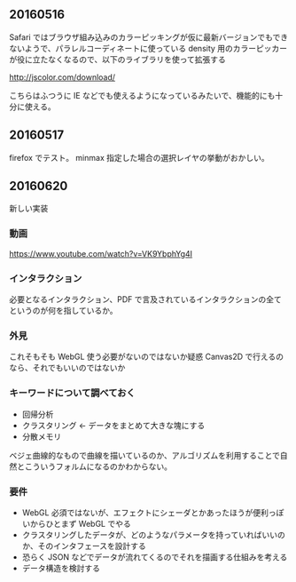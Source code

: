 

## 20160516

Safari ではブラウザ組み込みのカラーピッキングが仮に最新バージョンでもできないようで、パラレルコーディネートに使っている density 用のカラーピッカーが役に立たなくなるので、以下のライブラリを使って拡張する

http://jscolor.com/download/

こちらはふつうに IE などでも使えるようになっているみたいで、機能的にも十分に使える。


## 20160517

firefox でテスト。
minmax 指定した場合の選択レイヤの挙動がおかしい。


## 20160620

新しい実装

### 動画
https://www.youtube.com/watch?v=VK9YbphYg4I

### インタラクション
必要となるインタラクション、PDF で言及されているインタラクションの全てというのが何を指しているか。

### 外見
これそもそも WebGL 使う必要がないのではないか疑惑
Canvas2D で行えるのなら、それでもいいのではないか

### キーワードについて調べておく

* 回帰分析
* クラスタリング ← データをまとめて大きな塊にする
* 分散メモリ

ベジェ曲線的なもので曲線を描いているのか、アルゴリズムを利用することで自然とこういうフォルムになるのかわからない。


### 要件

* WebGL 必須ではないが、エフェクトにシェーダとかあったほうが便利っぽいからひとまず WebGL でやる
* クラスタリングしたデータが、どのようなパラメータを持っていればいいのか、そのインタフェースを設計する
* 恐らく JSON などでデータが流れてくるのでそれを描画する仕組みを考える
* データ構造を検討する







